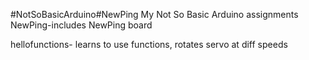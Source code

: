 #NotSoBasicArduino#NewPing
My Not So Basic Arduino assignments
NewPing-includes NewPing board

hellofunctions- learns to use functions, rotates servo at diff speeds

